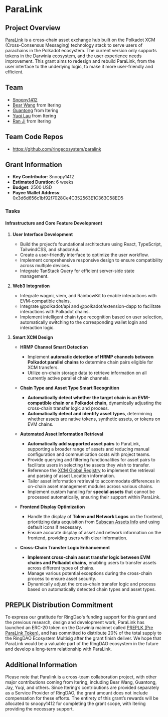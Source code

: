 # ParaLink

## Project Overview

[ParaLink](https://para.link) is a cross-chain asset exchange hub built on the Polkadot XCM (Cross-Consensus Messaging) technology stack to serve users of parachains in the Polkadot ecosystem. The current version only supports tokens in the Darwinia ecosystem, and the user experience needs improvement. This grant aims to redesign and rebuild ParaLink, from the user interface to the underlying logic, to make it more user-friendly and efficient.

## Team

- [Snoopy1412](https://github.com/snoopy1412)
- [Bear Wang](https://github.com/boundless-forest) from Itering
- [Guantong](https://github.com/jiguantong) from Itering
- [Yuqi Lau](https://github.com/DreUncle) from Itering
- [Ran Ji](https://github.com/1022ranji) from Itering

## Team Code Repos

- https://github.com/ringecosystem/paralink

## Grant Information

- **Key Contributor**: Snoopy1412
- **Estimated Duration**: 6 weeks
- **Budget**: 2500 USD
- **Payee Wallet Address**: 0x3d6d656c1bf92f7028Ce4C352563E1C363C58ED5

### Tasks

#### Infrastructure and Core Feature Development

1. **User Interface Development**

   - Build the project’s foundational architecture using React, TypeScript, TailwindCSS, and shadcn/ui.
   - Create a user-friendly interface to optimize the user workflow.
   - Implement comprehensive responsive design to ensure compatibility across multiple devices.
   - Integrate TanStack Query for efficient server-side state management.

2. **Web3 Integration**

   - Integrate wagmi, viem, and RainbowKit to enable interactions with EVM-compatible chains.
   - Integrate @polkadot/api and @polkadot/extension-dapp to facilitate interactions with Polkadot chains.
   - Implement intelligent chain type recognition based on user selection, automatically switching to the corresponding wallet login and interaction logic.

3. **Smart XCM Design**

   - **HRMP Channel Smart Detection**

     - Implement **automatic detection of HRMP channels between Polkadot parallel chains** to determine chain pairs eligible for XCM transfers.
     - Utilize on-chain storage data to retrieve information on all currently active parallel chain channels.

   - **Chain Type and Asset Type Smart Recognition**

     - **Automatically detect whether the target chain is an EVM-compatible chain or a Polkadot chain**, dynamically adjusting the cross-chain transfer logic and process.
     - **Automatically detect and identify asset types**, determining whether assets are native tokens, synthetic assets, or tokens on EVM chains.

   - **Automated Asset Information Retrieval**

     - **Automatically add supported asset pairs** to ParaLink, supporting a broader range of assets and reducing manual configuration and communication costs with project teams.
     - Provide querying and filtering functionalities for asset pairs to facilitate users in selecting the assets they wish to transfer.
     - Reference the [XCM Global Registry](https://github.com/colorfulnotion/xcm-global-registry/tree/action/assets/polkadot) to implement the retrieval and parsing of asset Location information.
     - Tailor asset information retrieval to accommodate differences in on-chain asset management modules across various chains.
     - Implement custom handling for **special assets** that cannot be processed automatically, ensuring their support within ParaLink.

   - **Frontend Display Optimization**

     - Handle the display of **Token and Network Logos** on the frontend, prioritizing data acquisition from [Subscan Assets Info](https://github.com/subscan-explorer/assets-info) and using default icons if necessary.
     - Ensure accurate display of asset and network information on the frontend, providing users with clear information.

   - **Cross-Chain Transfer Logic Enhancement**

     - **Implement cross-chain asset transfer logic between EVM chains and Polkadot chains**, enabling users to transfer assets across different types of chains.
     - Manage various potential exceptions during the cross-chain process to ensure asset security.
     - Dynamically adjust the cross-chain transfer logic and process based on automatically detected chain types and asset types.

## PREPLK Distribution Commitment

To express our gratitude for RingDao's funding support for this grant and the previous research, design and development work, ParaLink has launched an ERC-20 token on the Darwinia mainnet called [PREPLK (Pre ParaLink Token)](https://explorer.darwinia.network/address/0x7ED13f74FD8AE70db03Ae74666d1B443341D8A41), and has committed to distribute 20% of the total supply to the RingDAO Ecosystem Multisig after the grant finish deliver. We hope that ParaLink would be a valuable part of the RingDAO ecosystem in the future and develop a long-term relationship with ParaLink.

## Additional Information

Please note that Paralink is a cross-team collaboration project, with other major contributions coming from Itering, including Bear Wang, Guantong, Jay, Yuqi, and others. Since Itering’s contributions are provided separately as a Service Provider of RingDAO, the grant amount does not include compensation for these efforts. The entirety of this grant’s rewards will be allocated to snoopy1412 for completing the grant scope, with Itering providing the necessary support.